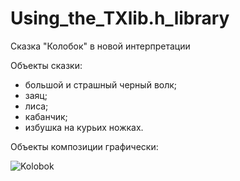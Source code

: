 # Using_the_TXlib.h_library
Сказка "Колобок" в новой интерпретации

Объекты сказки:
- большой и страшный черный волк;
- заяц;
- лиса;
- кабанчик;
- избушка на курьих ножках.

Объекты композиции графически:

![Kolobok](https://user-images.githubusercontent.com/80486061/111128852-6f0a7400-8586-11eb-8a4d-2c8bcb332aa5.png)

